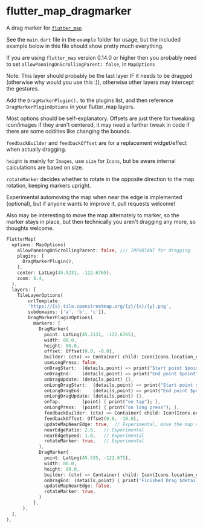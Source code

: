 # flutter_map_dragmarker

A drag marker for [`flutter_map`](https://github.com/fleaflet/flutter_map/)

See the `main.dart` file in the `example` folder for usage, but the included example below in this file should show pretty much everything.

If you are using `flutter_map` version 0.14.0 or higher then you probably need to set `allowPanningOnScrollingParent: false`, in `MapOptions`

Note: This layer should probably be the last layer IF it needs to be dragged (otherwise why would you use this :)), otherwise other layers may intercept the gestures.

Add the `DragMarkerPlugin(),` to the plugins list, and then reference `DragMarkerPluginOptions` in your flutter_map layers.

Most options should be self-explanatory. Offsets are just there for tweaking icon/images if they aren't centered, it may need a further tweak in code if there are some oddities like changing the bounds.

`feedbackBuilder` and `feedbackOffset` are for a replacement widget/effect when actually dragging.

`height` is mainly for `Images`, use `size` for `Icons`, but be aware internal calculations are based on size.

`rotateMarker` decides whether to rotate in the opposite direction to the map rotation, keeping markers upright.

Experimental automoving the map when near the edge is implemented (optional), but if anyone wants to improve it, pull requests welcome!

Also may be interesting to move the map alternately to marker, so the marker stays in place, but then technically you aren't
dragging any more, so thoughts welcome.

```dart
FlutterMap(
  options: MapOptions(
    allowPanningOnScrollingParent: false, /// IMPORTANT for dragging
    plugins: [
      DragMarkerPlugin(),
    ],
    center: LatLng(45.5231, -122.6765),
    zoom: 6.4,
  ),
  layers: [
    TileLayerOptions(
        urlTemplate:
        'https://{s}.tile.openstreetmap.org/{z}/{x}/{y}.png',
        subdomains: ['a', 'b', 'c']),
        DragMarkerPluginOptions(
          markers: [
            DragMarker(
              point: LatLng(45.2131, -122.6765),
              width: 80.0,
              height: 80.0,
              offset: Offset(0.0, -8.0),
              builder: (ctx) => Container( child: Icon(Icons.location_on, size: 50) ),
              useLongPress: false,
              onDragStart:  (details,point) => print("Start point $point"),
              onDragEnd:    (details,point) => print("End point $point"),
              onDragUpdate: (details,point) {},
              onLongDragStart:  (details,point) => print("Start point $point"),
              onLongDragEnd:    (details,point) => print("End point $point"),
              onLongDragUpdate: (details,point) {},
              onTap:        (point) { print("on tap"); },
              onLongPress:  (point) { print("on long press"); },
              feedbackBuilder: (ctx) => Container( child: Icon(Icons.edit_location, size: 75) ),
              feedbackOffset: Offset(0.0, -18.0),
              updateMapNearEdge: true,	// Experimental, move the map when marker close to edge
              nearEdgeRatio: 2.0,	// Experimental
              nearEdgeSpeed: 1.0,	// Experimental
              rotateMarker: true,   // Experimental
            ),
            DragMarker(
              point: LatLng(45.535, -122.675),
              width: 80.0,
              height: 80.0,
              builder: (ctx) => Container( child: Icon(Icons.location_on, size: 50) ),
              onDragEnd: (details,point) { print('Finished Drag $details $point'); },
              updateMapNearEdge: false,
              rotateMarker: true,
            )
          ],
      ),
  ],
),
```
